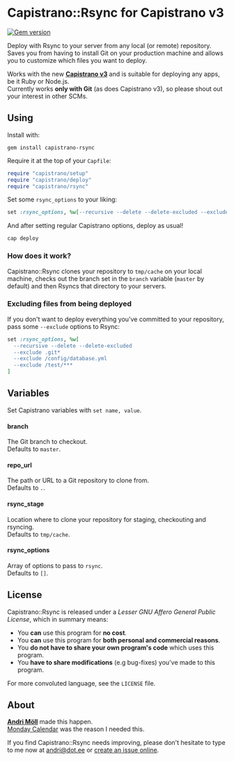 Capistrano::Rsync for Capistrano v3
===================================
[![Gem version](https://badge.fury.io/rb/capistrano-rsync.png)](http://badge.fury.io/rb/capistrano-rsync)

Deploy with Rsync to your server from any local (or remote) repository.  
Saves you from having to install Git on your production machine and allows you to customize which files you want to deploy.

Works with the new [**Capistrano v3**](http://www.capistranorb.com/) and is suitable for deploying any apps, be it Ruby or Node.js.  
Currently works **only with Git** (as does Capistrano v3), so please shout out your interest in other SCMs.


Using
-----
Install with:
```
gem install capistrano-rsync
```

Require it at the top of your `Capfile`:
```ruby
require "capistrano/setup"
require "capistrano/deploy"
require "capistrano/rsync"
```

Set some `rsync_options` to your liking:
```ruby
set :rsync_options, %w[--recursive --delete --delete-excluded --exclude .git*]
```

And after setting regular Capistrano options, deploy as usual!
```
cap deploy
```

### How does it work?
Capistrano::Rsync clones your repository to `tmp/cache` on your local machine, checks out the branch set in the `branch` variable (`master` by default) and then Rsyncs that directory to your servers.

### Excluding files from being deployed
If you don't want to deploy everything you've committed to your repository, pass some `--exclude` options to Rsync:
```ruby
set :rsync_options, %w[
  --recursive --delete --delete-excluded
  --exclude .git*
  --exclude /config/database.yml
  --exclude /test/***
]
```


Variables
---------
Set Capistrano variables with `set name, value`.

#### branch
The Git branch to checkout.  
Defaults to `master`.

#### repo_url
The path or URL to a Git repository to clone from.  
Defaults to `.`.

#### rsync_stage 
Location where to clone your repository for staging, checkouting and rsyncing.  
Defaults to `tmp/cache`.

#### rsync_options
Array of options to pass to `rsync`.  
Defaults to `[]`.


License
-------
Capistrano::Rsync is released under a *Lesser GNU Affero General Public License*, which in summary means:

- You **can** use this program for **no cost**.
- You **can** use this program for **both personal and commercial reasons**.
- You **do not have to share your own program's code** which uses this program.
- You **have to share modifications** (e.g bug-fixes) you've made to this program.

For more convoluted language, see the `LICENSE` file.


About
-----
**[Andri Möll](http://themoll.com)** made this happen.  
[Monday Calendar](https://mondayapp.com) was the reason I needed this.

If you find Capistrano::Rsync needs improving, please don't hesitate to type to me now at [andri@dot.ee](mailto:andri@dot.ee) or [create an issue online](https://github.com/moll/capistrano-rsync/issues).
